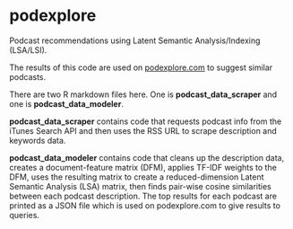 # podexplore
Podcast recommendations using Latent Semantic Analysis/Indexing (LSA/LSI).  

The results of this code are used on [podexplore.com](http://podexplore.com) to suggest similar podcasts.

There are two R markdown files here.  One is **podcast_data_scraper** and one is **podcast_data_modeler**.

**podcast_data_scraper** contains code that requests podcast info from the iTunes Search API and then uses the RSS URL to scrape description and keywords data.

**podcast_data_modeler** contains code that cleans up the description data, creates a document-feature matrix (DFM), applies TF-IDF weights to the DFM, uses the resulting matrix to create a reduced-dimension Latent Semantic Analysis (LSA) matrix, then finds pair-wise cosine similarities between each podcast description. The top results for each podcast are printed as a JSON file which is used on podexplore.com to give results to queries. 
